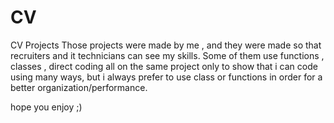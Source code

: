 # CV
CV Projects
Those projects were made by me , and they were made so that recruiters and it technicians can see my skills.
Some of them use functions , classes , direct coding all on the same project only to show that i can code using many ways, but i always prefer to use class or functions in order for a better organization/performance.

hope you enjoy ;)
